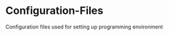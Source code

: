 Configuration-Files
===================

Configuration files used for setting up programming environment
